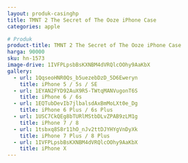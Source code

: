 ```yaml
---
layout: produk-casinghp
title: TMNT 2 The Secret of The Ooze iPhone Case
categories: apple

# Produk
product-title: TMNT 2 The Secret of The Ooze iPhone Case
harga: 90000
sku: hn-1573
image-drive: 1IVFPLpsbBsKXNBM4dVRQlcOOhy9AaKbX
gallery:
  - url: 1QqseoHNR0Qs_b5uezebDzD_5D6Eweryn
    title: iPhone 5 / 5s / SE
  - url: 1EYAN2FYD92AuX9R5-TWtqMANVugonT6S
    title: iPhone 6 / 6s
  - url: 1EQTubDevIb7jlbalsdAxBmMoLXt0e_Dg
    title: iPhone 6 Plus / 6s Plus
  - url: 1USC7CkQEg8bTURlMStbDLvZPAB9zLM1g
    title: iPhone 7 / 8
  - url: 1tsbxq8S8r11hO_nJv2ttDJYHYgVnDyXk
    title: iPhone 7 Plus / 8 Plus
  - url: 1IVFPLpsbBsKXNBM4dVRQlcOOhy9AaKbX
    title: iPhone X
---
```

